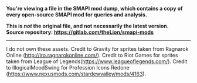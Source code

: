 **You're viewing a file in the SMAPI mod dump, which contains a copy of every open-source SMAPI mod
for queries and analysis.**

**This is _not_ the original file, and not necessarily the latest version.**  
**Source repository: https://gitlab.com/theLion/smapi-mods**

----

I do not own these assets.
Credit to Gravity for sprites taken from Ragnarok Online (http://iro.ragnarokonline.com/).
Credit to Riot Games for sprites taken from League of Legends(https://www.leagueoflegends.com/).
Credit to IllogicalMoodSwing for Profession Icons Redone (https://www.nexusmods.com/stardewvalley/mods/4163).﻿